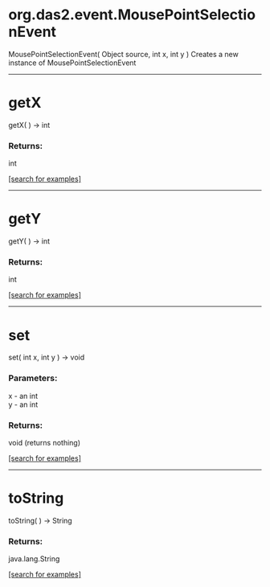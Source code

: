 # org.das2.event.MousePointSelectionEvent
MousePointSelectionEvent( Object source, int x, int y )
Creates a new instance of MousePointSelectionEvent

***
<a name="getX"></a>
# getX
getX(  ) &rarr; int



### Returns:
int


<a href="https://github.com/autoplot/dev/search?q=getX&unscoped_q=getX">[search for examples]</a>

***
<a name="getY"></a>
# getY
getY(  ) &rarr; int



### Returns:
int


<a href="https://github.com/autoplot/dev/search?q=getY&unscoped_q=getY">[search for examples]</a>

***
<a name="set"></a>
# set
set( int x, int y ) &rarr; void



### Parameters:
x - an int
<br>y - an int

### Returns:
void (returns nothing)


<a href="https://github.com/autoplot/dev/search?q=set&unscoped_q=set">[search for examples]</a>

***
<a name="toString"></a>
# toString
toString(  ) &rarr; String



### Returns:
java.lang.String


<a href="https://github.com/autoplot/dev/search?q=toString&unscoped_q=toString">[search for examples]</a>


